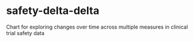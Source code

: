 # safety-delta-delta
Chart for exploring changes over time across multiple measures in clinical trial safety data

